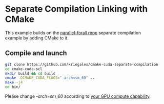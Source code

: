 # Separate Compilation Linking with CMake
This example builds on the [parallel-forall repo][1] separate compilation example by adding CMake to it.

## Compile and launch

```bash
git clone https://github.com/kriegalex/cmake-cuda-separate-compilation-linking.git cmake-cuda-scl
cd cmake-cuda-scl
mkdir build && cd build
cmake -DCMAKE_CUDA_FLAGS="-arch=sm_60" ..
make -j4
cd bin/
```

Please change *-arch=sm_60* according to [your GPU compute capability][2].

[1]: https://github.com/parallel-forall/code-samples/tree/master/posts/separate-compilation-linking
[2]: https://en.wikipedia.org/wiki/CUDA#GPUs_supported
